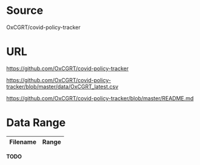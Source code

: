 # Source
OxCGRT/covid-policy-tracker

# URL
https://github.com/OxCGRT/covid-policy-tracker

https://github.com/OxCGRT/covid-policy-tracker/blob/master/data/OxCGRT_latest.csv

https://github.com/OxCGRT/covid-policy-tracker/blob/master/README.md

# Data Range
| Filename | Range |
| ----------- | ----------- |
**TODO**
